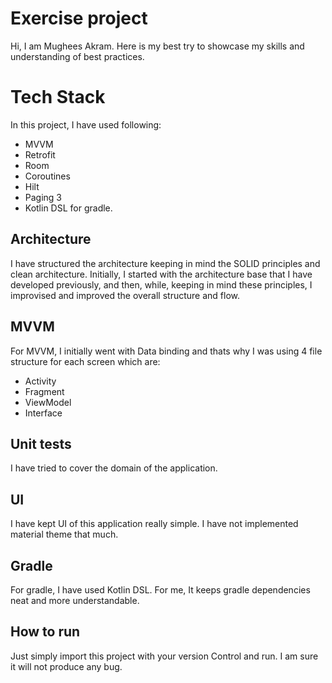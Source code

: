 # Exercise project

Hi, I am Mughees Akram. Here is my best try to showcase my skills and understanding of best
practices.

# Tech Stack

In this project, I have used following:

- MVVM
- Retrofit
- Room
- Coroutines
- Hilt
- Paging 3
- Kotlin DSL for gradle.

## Architecture

I have structured the architecture keeping in mind the SOLID principles and clean architecture.
Initially, I started with the architecture base that I have developed previously, and then, while,
keeping in mind these principles, I improvised and improved the overall structure and flow.

## MVVM

For MVVM, I initially went with Data binding and thats why I was using 4 file structure for each
screen which are:

- Activity
- Fragment
- ViewModel
- Interface

## Unit tests
I have tried to cover the domain of the application.
## UI

I have kept UI of this application really simple. I have not implemented material theme that much.

## Gradle

For gradle, I have used Kotlin DSL. For me, It keeps gradle dependencies neat and more
understandable.

## How to run

Just simply import this project with your version Control and run. I am sure it will not produce any bug.
